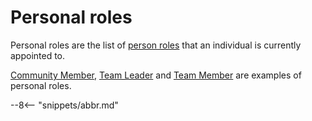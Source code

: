 <!-- SPDX-License-Identifier: CC-BY-4.0 -->
<!-- Copyright Contributors to the ODPi Egeria project. -->

# Personal roles

Personal roles are the list of [person roles](/egeria-docs/concepts/person-role) that an
individual is currently appointed to.

[Community Member](/egeria-docs/concepts/community/#community-member),
[Team Leader](/egeria-docs/concepts/person-role/#team-leader) and
[Team Member](/egeria-docs/concepts/person-role/#team-member) are
examples of personal roles.




--8<-- "snippets/abbr.md"